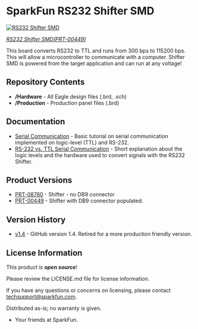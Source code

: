 SparkFun RS232 Shifter SMD
===========================

[![RS232 Shifter SMD](https://cdn.sparkfun.com/assets/parts/1/4/9/00449-01a.jpg)](https://www.sparkfun.com/products/449)

[*RS232 Shifter SMD(PRT-00449)*](https://www.sparkfun.com/products/449)

This board converts RS232 to TTL and runs from 300 bps to 115200 bps. 
 This will allow a microcontroller to communicate with a computer. 
Shifter SMD is powered from the target application and can run at any voltage! 

Repository Contents
-------------------

* **/Hardware** - All Eagle design files (.brd, .sch)
* **/Production** - Production panel files (.brd)

Documentation
-------------------
* [Serial Communication](https://learn.sparkfun.com/tutorials/serial-communication) - Basic tutorial on serial communication implemented on logic-level (TTL) and RS-232.
* [RS-232 vs. TTL Serial Communication](https://www.sparkfun.com/tutorials/215) - Short explanation about the logic levels and the hardware used to convert signals with the RS232 Shifter. 

Product Versions
----------------
* [PRT-08780](https://www.sparkfun.com/products/8780) - Shifter - no DB9 connector
* [PRT-00449](https://www.sparkfun.com/products/449) - Shifter with DB9 connector populated.

Version History
---------------

* [v1.4](https://github.com/sparkfun/RS232_Shifter_SMD/tree/V_1.4) - GitHub version 1.4. Retired for a more production friendly version.


License Information
-------------------

This product is _**open source**_! 

Please review the LICENSE.md file for license information. 

If you have any questions or concerns on licensing, please contact techsupport@sparkfun.com.

Distributed as-is; no warranty is given.

- Your friends at SparkFun.

